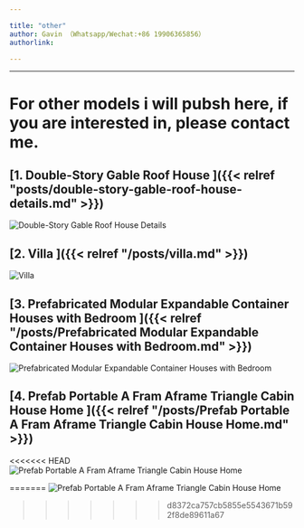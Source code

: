 ```yaml
---

title: "other"
author: Gavin （Whatsapp/Wechat:+86 19906365856）
authorlink: 

---
```




<!--more-->
---

# For other models i will pubsh here, if you are interested in, please contact me.

## [1. Double-Story Gable Roof House ]({{< relref "posts/double-story-gable-roof-house-details.md" >}})

![Double-Story Gable Roof House Details](https://i.postimg.cc/cdgC5R5s/202504121427906.png?dl=1)

## [2. Villa ]({{< relref "/posts/villa.md" >}})
![Villa](https://i.postimg.cc/Fmx8LwpS/202504121533110.png?dl=1)

## [3. Prefabricated Modular Expandable Container Houses with Bedroom ]({{< relref "/posts/Prefabricated Modular Expandable Container Houses with Bedroom.md" >}})
![Prefabricated Modular Expandable Container Houses with Bedroom](https://i.postimg.cc/nnMFSbNP/20250417162759343.png?dl=1)


## [4. Prefab Portable A Fram Aframe Triangle Cabin House Home ]({{< relref "/posts/Prefab Portable A Fram Aframe Triangle Cabin House Home.md" >}})
<<<<<<< HEAD
![Prefab Portable A Fram Aframe Triangle Cabin House Home](https://i.postimg.cc/fZBk8KJk/20250417165742823.png)

=======
![Prefab Portable A Fram Aframe Triangle Cabin House Home](https://i.postimg.cc/fZBk8KJk/20250417165742823.png)
>>>>>>> d8372ca757cb5855e5543671b592f8de89611a67

